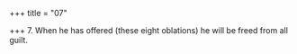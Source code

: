 +++
title = "07"

+++
7. When he has offered (these eight oblations) he will be freed from all guilt.
